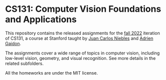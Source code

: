 # CS131: Computer Vision Foundations and Applications

This repository contains the released assignments for the [fall 2022](http://vision.stanford.edu/teaching/cs131_fall2223/) iteration of CS131, a course at Stanford taught by [Juan Carlos Niebles](http://www.niebles.net) and [Adrien Gaidon](https://adriengaidon.com/).

The assignments cover a wide range of topics in computer vision, including low-level vision, geometry, and visual recognition. See more details in the related subfolders.

All the homeworks are under the MIT license.
